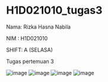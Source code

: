 # H1D021010_tugas3
Nama: Rizka Hasna Nabila

NIM : H1D021010

SHIFT: A (SELASA)

Tugas pertemuan 3

![image](https://github.com/rizkaa-hn/H1D021010_tugas3/assets/102272398/847f636c-2103-4aec-8aef-a998af15ae4e)
![image](https://github.com/rizkaa-hn/H1D021010_tugas3/assets/102272398/1c8c3208-eb2d-4ad3-aef4-1bcbcc7d4e51)
![image](https://github.com/rizkaa-hn/H1D021010_tugas3/assets/102272398/069547e3-74c0-447b-9a59-32963e675ddf)
![image](https://github.com/rizkaa-hn/H1D021010_tugas3/assets/102272398/1269dc7a-6fe3-4bda-aff4-0c85a041ce58)

